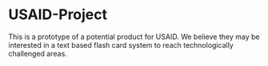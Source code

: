 # USAID-Project
This is a prototype of a potential product for USAID. We believe they may be interested in a text based flash card system to reach technologically challenged areas.
